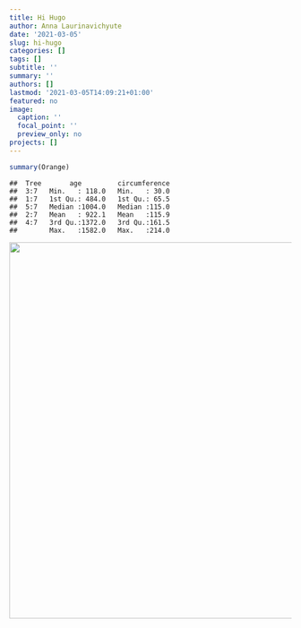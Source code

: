 ```yaml
---
title: Hi Hugo
author: Anna Laurinavichyute
date: '2021-03-05'
slug: hi-hugo
categories: []
tags: []
subtitle: ''
summary: ''
authors: []
lastmod: '2021-03-05T14:09:21+01:00'
featured: no
image:
  caption: ''
  focal_point: ''
  preview_only: no
projects: []
---
```



```r
summary(Orange)
```

```
##  Tree       age         circumference  
##  3:7   Min.   : 118.0   Min.   : 30.0  
##  1:7   1st Qu.: 484.0   1st Qu.: 65.5  
##  5:7   Median :1004.0   Median :115.0  
##  2:7   Mean   : 922.1   Mean   :115.9  
##  4:7   3rd Qu.:1372.0   3rd Qu.:161.5  
##        Max.   :1582.0   Max.   :214.0
```


<img src="{{< blogdown/postref >}}index_files/figure-html/unnamed-chunk-2-1.png" width="672" />
